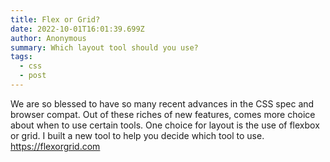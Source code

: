 ```yaml
---
title: Flex or Grid?
date: 2022-10-01T16:01:39.699Z
author: Anonymous
summary: Which layout tool should you use?
tags:
  - css
  - post
---
```

We are so blessed to have so many recent advances in the CSS spec and browser compat. Out of these riches of new features, comes more choice about when to use certain tools. One choice for layout is the use of flexbox or grid. I built a new tool to help you decide which tool to use. <https://flexorgrid.com>